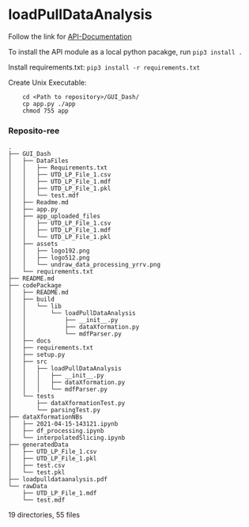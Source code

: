 # loadPullDataAnalysis

Follow the link for [API-Documentation](https://github.com/0xrutvij/loadPullDataAnalysis/blob/main/loadpulldataanalysis.pdf)

To install the API module as a local python pacakge, run `pip3 install .`

Install requirements.txt:
  `pip3 install -r requirements.txt`

Create Unix Executable:

        cd <Path to repository>/GUI_Dash/
        cp app.py ./app
        chmod 755 app

### Reposito-ree
```
.
├── GUI_Dash
│   ├── DataFiles
│   │   ├── Requirements.txt
│   │   ├── UTD_LP_File_1.csv
│   │   ├── UTD_LP_File_1.mdf
│   │   ├── UTD_LP_File_1.pkl
│   │   └── test.mdf
│   ├── Readme.md
│   ├── app.py
│   ├── app_uploaded_files
│   │   ├── UTD_LP_File_1.csv
│   │   ├── UTD_LP_File_1.mdf
│   │   └── UTD_LP_File_1.pkl
│   ├── assets
│   │   ├── logo192.png
│   │   ├── logo512.png
│   │   └── undraw_data_processing_yrrv.png
│   └── requirements.txt
├── README.md
├── codePackage
│   ├── README.md
│   ├── build
│   │   └── lib
│   │       └── loadPullDataAnalysis
│   │           ├── __init__.py
│   │           ├── dataXformation.py
│   │           └── mdfParser.py
│   ├── docs
│   ├── requirements.txt
│   ├── setup.py
│   ├── src
│   │   ├── loadPullDataAnalysis
│   │   │   ├── __init__.py
│   │   │   ├── dataXformation.py
│   │   │   └── mdfParser.py
│   └── tests
│       ├── dataXformationTest.py
│       └── parsingTest.py
├── dataXformationNBs
│   ├── 2021-04-15-143121.ipynb
│   ├── df_processing.ipynb
│   └── interpolatedSlicing.ipynb
├── generatedData
│   ├── UTD_LP_File_1.csv
│   ├── UTD_LP_File_1.pkl
│   ├── test.csv
│   └── test.pkl
├── loadpulldataanalysis.pdf
└── rawData
    ├── UTD_LP_File_1.mdf
    └── test.mdf
```
19 directories, 55 files

